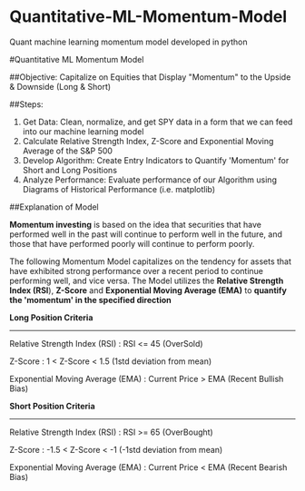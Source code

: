 # Quantitative-ML-Momentum-Model
Quant machine learning momentum model developed in python

#Quantitative ML Momentum Model

##Objective: Capitalize on Equities that Display "Momentum" to the Upside & Downside (Long & Short)

##Steps:

1. Get Data: Clean, normalize, and get SPY data in a form that we can feed into our machine learning model
2. Calculate Relative Strength Index, Z-Score and Exponential Moving Average of the S&P 500
3. Develop Algorithm: Create Entry Indicators to Quantify 'Momentum' for Short and Long Positions
4. Analyze Performance: Evaluate performance of our Algorithm using Diagrams of Historical Performance (i.e. matplotlib)


##Explanation of Model

**Momentum investing** is  based on the idea that securities that have performed well in the past will continue to perform well in the future, and those that have performed poorly will continue to perform poorly.
           

The following Momentum Model capitalizes on the tendency for assets that have exhibited strong performance over a recent period to continue performing well, and vice versa. The Model utilizes the **Relative Strength Index (RSI**), **Z-Score** and **Exponential Moving Average (EMA)** to **quantify the 'momentum' in the specified direction**


**Long Position Criteria**

---
Relative Strength Index (RSI) : RSI <= 45 (OverSold)

Z-Score : 1 < Z-Score < 1.5 (1std deviation from mean)

Exponential Moving Average (EMA) : Current Price > EMA (Recent Bullish Bias)




**Short Position Criteria**

---
Relative Strength Index (RSI) : RSI >= 65 (OverBought)

Z-Score : -1.5 < Z-Score < -1 (-1std deviation from mean)

Exponential Moving Average (EMA) : Current Price < EMA (Recent Bearish Bias)

